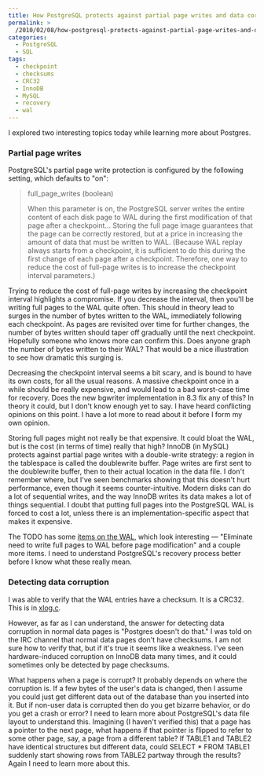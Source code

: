 ```yaml
---
title: How PostgreSQL protects against partial page writes and data corruption
permalink: >
  /2010/02/08/how-postgresql-protects-against-partial-page-writes-and-data-corruption/
categories:
  - PostgreSQL
  - SQL
tags:
  - checkpoint
  - checksums
  - CRC32
  - InnoDB
  - MySQL
  - recovery
  - wal
---
```

I explored two interesting topics today while learning more about Postgres.

### Partial page writes

PostgreSQL's partial page write protection is configured by the following setting, which defaults to "on":

<blockquote cite="http://www.postgresql.org/docs/8.3/static/runtime-config-wal.html#GUC-FULL-PAGE-WRITES">
  <p>
    full_page_writes (boolean)
  </p>
  
  <p>
    When this parameter is on, the PostgreSQL server writes the entire content of each disk page to WAL during the first modification of that page after a checkpoint&#8230; Storing the full page image guarantees that the page can be correctly restored, but at a price in increasing the amount of data that must be written to WAL. (Because WAL replay always starts from a checkpoint, it is sufficient to do this during the first change of each page after a checkpoint. Therefore, one way to reduce the cost of full-page writes is to increase the checkpoint interval parameters.)
  </p>
</blockquote>

Trying to reduce the cost of full-page writes by increasing the checkpoint interval highlights a compromise. If you decrease the interval, then you'll be writing full pages to the WAL quite often. This should in theory lead to surges in the number of bytes written to the WAL, immediately following each checkpoint. As pages are revisited over time for further changes, the number of bytes written should taper off gradually until the next checkpoint. Hopefully someone who knows more can confirm this. Does anyone graph the number of bytes written to their WAL? That would be a nice illustration to see how dramatic this surging is.

Decreasing the checkpoint interval seems a bit scary, and is bound to have its own costs, for all the usual reasons. A massive checkpoint once in a while should be really expensive, and would lead to a bad worst-case time for recovery. Does the new bgwriter implementation in 8.3 fix any of this? In theory it could, but I don't know enough yet to say. I have heard conflicting opinions on this point. I have a lot more to read about it before I form my own opinion.

Storing full pages might not really be that expensive. It could bloat the WAL, but is the cost (in terms of time) really that high? InnoDB (in MySQL) protects against partial page writes with a double-write strategy: a region in the tablespace is called the doublewrite buffer. Page writes are first sent to the doublewrite buffer, then to their actual location in the data file. I don't remember where, but I've seen benchmarks showing that this doesn't hurt performance, even though it seems counter-intuitive. Modern disks can do a lot of sequential writes, and the way InnoDB writes its data makes a lot of things sequential. I doubt that putting full pages into the PostgreSQL WAL is forced to cost a lot, unless there is an implementation-specific aspect that makes it expensive.

The TODO has some [items on the WAL][1], which look interesting &#8212; "Eliminate need to write full pages to WAL before page modification" and a couple more items. I need to understand PostgreSQL's recovery process better before I know what these really mean.

### Detecting data corruption

I was able to verify that the WAL entries have a checksum. It is a CRC32. This is in [xlog.c][2].

However, as far as I can understand, the answer for detecting data corruption in normal data pages is "Postgres doesn't do that." I was told on the IRC channel that normal data pages don't have checksums. I am not sure how to verify that, but if it's true it seems like a weakness. I've seen hardware-induced corruption on InnoDB data many times, and it could sometimes only be detected by page checksums.

What happens when a page is corrupt? It probably depends on where the corruption is. If a few bytes of the user's data is changed, then I assume you could just get different data out of the database than you inserted into it. But if non-user data is corrupted then do you get bizarre behavior, or do you get a crash or error? I need to learn more about PostgreSQL's data file layout to understand this. Imagining (I haven't verified this) that a page has a pointer to the next page, what happens if that pointer is flipped to refer to some other page, say, a page from a different table? If TABLE1 and TABLE2 have identical structures but different data, could SELECT * FROM TABLE1 suddenly start showing rows from TABLE2 partway through the results? Again I need to learn more about this.

 [1]: http://wiki.postgresql.org/wiki/Todo#Write-Ahead_Log
 [2]: http://doxygen.postgresql.org/xlog_8c-source.html#l00567
